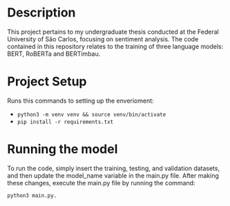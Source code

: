 # Description
This project pertains to my undergraduate thesis conducted at the Federal University of São Carlos, focusing on sentiment analysis. The code contained in this repository relates to the training of three language models: BERT, RoBERTa and BERTimbau.


# Project Setup
Runs this  commands to setting up the enverioment:

- `python3 -m venv venv && source venv/bin/activate`
- `pip install -r requirements.txt`

# Running the model
To run the code, simply insert the training, testing, and validation datasets, and then update the model_name variable in the main.py file. After making these changes, execute the main.py file by running the command: 

```bash
python3 main.py.
``````